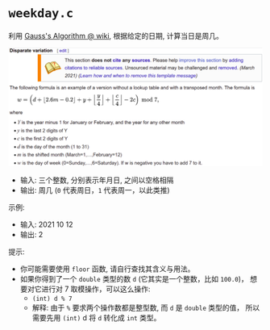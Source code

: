 # `weekday.c`

利用 [Gauss's Algorithm @ wiki](https://en.wikipedia.org/wiki/Determination_of_the_day_of_the_week#Disparate_variation),
根据给定的日期, 计算当日是周几。

![Algorithm](figs/weekday.png)

- 输入: 三个整数, 分别表示年月日, 之间以空格相隔
- 输出: 周几 (`0` 代表周日，`1` 代表周一，以此类推)

示例:

- 输入: 2021 10 12
- 输出: 2

提示:
- 你可能需要使用 `floor` 函数, 请自行查找其含义与用法。
- 如果你得到了一个 `double` 类型的数 `d` (它其实是一个整数，比如 `100.0`)，
想要对它进行对 7 取模操作，可以这么操作:
    - `(int) d % 7`
    - 解释: 由于 `%` 要求两个操作数都是整型数, 而 `d` 是 `double` 类型的值，
    所以需要先用 `(int)` d 将 `d` 转化成 `int` 类型。